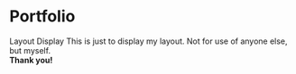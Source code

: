# Portfolio
Layout Display
This is just to display my layout. Not for use of anyone else, but myself. <br>
<b>Thank you!</b>
